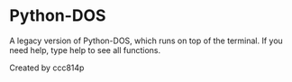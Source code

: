 # Python-DOS
A legacy version of Python-DOS, which runs on top of the terminal.
If you need help, type help to see all functions.

Created by ccc814p
